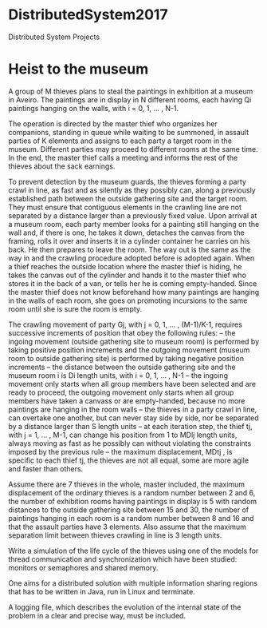 # DistributedSystem2017
Distributed System Projects

# Heist to the museum

A group of M thieves plans to steal the paintings in exhibition at a museum in Aveiro. The paintings are in display in N different rooms, each having Qi paintings hanging on the walls, with i = 0, 1, ... , N-1.

The operation is directed by the master thief who organizes her companions, standing in queue while waiting to be summoned, in assault parties of K elements and assigns to each party a target room in the museum. Different parties may proceed to different rooms at the same time. In the end, the master thief calls a meeting and informs the rest of the thieves about the sack earnings.

To prevent detection by the museum guards, the thieves forming a party crawl in line, as fast and as silently as they possibly can, along a previously established path between the outside gathering site and the target room. They must ensure that contiguous elements in the crawling line are not separated by a distance larger than a previously fixed value. Upon arrival at a museum room, each party member looks for a painting still hanging on the wall and, if there is one, he takes it down, detaches the canvas from the framing, rolls it over and inserts it in a cylinder container he carries on his back. He then prepares to leave the room. The way out is the same as the way in and the crawling procedure adopted before is adopted again. When a thief reaches the outside location where the master thief is hiding, he takes the canvas out of the cylinder and hands it to the master thief who stores it in the back of a van, or tells her he is coming empty-handed. Since the master thief does not know beforehand how many paintings are hanging in the walls of each room, she goes on promoting incursions to the same room until she is sure the room is empty.

The crawling movement of party Gj, with j = 0, 1, ... , (M-1)/K-1, requires successive increments of position that obey the following rules:
  – the ingoing movement (outside gathering site to museum room) is performed by taking positive position increments and the outgoing movement (museum room to outside gathering site) is performed by taking negative position increments
  – the distance between the outside gathering site and the museum room i is Di length units, with i = 0, 1, ... , N-1
  – the ingoing movement only starts when all group members have been selected and are ready to proceed, the outgoing movement only starts when all group members have taken a canvass or are empty-handed, because no more paintings are hanging in the room walls
  – the thieves in a party crawl in line, can overtake one another, but can never stay side by side, nor be separated by a distance larger than S length units
  – at each iteration step, the thief tj, with j = 1, ... , M-1, can change his position from 1 to MDlj length units, always moving as fast as he possibly can without violating the constraints imposed by the previous rule
  – the maximum displacement, MDtj , is specific to each thief tj, the thieves are not all equal, some are more agile and faster than others.

Assume there are 7 thieves in the whole, master included, the maximum displacement of the ordinary thieves is a random number between 2 and 6, the number of exhibition rooms having paintings in display is 5 with random distances to the outside gathering site between 15 and 30, the number of paintings hanging in each room is a random number between 8 and 16 and that the assault parties have 3 elements. Also assume that the maximum separation limit between thieves crawling in line is 3 length units.

Write a simulation of the life cycle of the thieves using one of the models for thread communication and synchronization which have been studied: monitors or semaphores and shared memory.

One aims for a distributed solution with multiple information sharing regions that has to be written in Java, run in Linux and terminate.

A logging file, which describes the evolution of the internal state of the problem in a clear and precise way, must be included.
